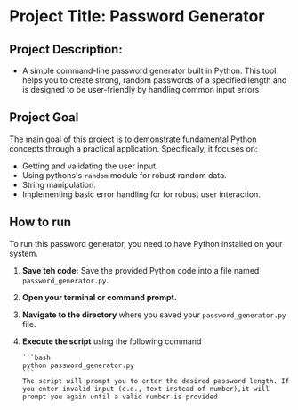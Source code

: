 # Project Title: Password Generator

## Project Description:

- A simple command-line password generator built in Python. This tool helps you to create strong, random passwords of a specified length and is designed to be user-friendly by handling common input errors

## Project Goal

The main goal of this project is to demonstrate fundamental Python concepts through a practical application. Specifically, it focuses on:

- Getting and validating the user input.
- Using pythons's `random` module for robust random data.
- String manipulation.
- Implementing basic error handling for for robust user interaction.

## How to run

To run this password generator, you need to have Python installed on your system.

1.  **Save teh code:** Save the provided Python code into a file named `password_generator.py`.
2.  **Open your terminal or command prompt.**
3.  **Navigate to the directory** where you saved your `password_generator.py` file.
4.  **Execute the script** using the following command

        ```bash
        python password_generator.py
        ```
        The script will prompt you to enter the desired password length. If you enter invalid input (e.d., text instead of number),it will prompt you again until a valid number is provided
